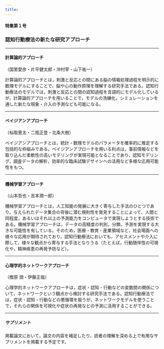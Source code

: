 ```yaml
---
title: 
---
```


#### 特集第１号

### **認知行動療法の新たな研究アプローチ**

-----

#### 計算論的アプローチ  
（国里愛彦・片平健太郎・沖村宰・山下祐一）

計算論的アプローチとは，刺激と反応との間にある脳の情報処理過程を明示的に数理モデルにすることで，脳や心の動作原理を理解する研究手法である。認知行動療法のモデルでは，刺激と反応との間の認知過程を言語的にモデル化しているが，計算論的アプローチを用いることで，モデルの洗練化，シミュレーションを通した新たな現象・介入の予測なども可能になる。

-----

#### ベイジアンアプローチ  
（杣取恵太・二瓶正登・北条大樹）

ベイジアンアプローチとは，統計・数理モデルのパラメータを確率的に推定する包括的な枠組みである。ベイジアンアプローチを用いる利点は，事前情報などを取り込んだ柔軟性の高いモデリングが実現可能となることであり，認知モデリング，調査データの解析，効率的な臨床試験デザインへの活用など多様な応用可能性をもつ。

-----

#### 機械学習アプローチ  
（山本哲也・吉本潤一郎）

機械学習アプローチとは，人工知能の発展に大きく寄与した手法のひとつであり，与えられたデータ集合の背後に潜む規則性を発見することによって，人間と同程度，あるいはそれ以上の予測能力をコンピュータで実現しようとする技術である。機械学習アプローチは，データの高精度の判別，分類，予測を実現する大きな可能性を有している。そのため，医療・教育・産業領域など，社会場面への様々な応用が期待されており，認知行動療法においても，アセスメントや介入に際して，様々な観点から寄与する手法となりうる（たとえば，行動随伴性の可視化や，精神疾患の再発予防など）。

-----

#### 心理学的ネットワークアプローチ  
（樫原 潤・伊藤正哉）

心理学的ネットワークアプローチは，症状・認知・行動などの変数間の関係について，ネットワークという観点から検討する研究手法である。認知行動療法では，症状・認知・行動などの悪循環を扱うが，ネットワークモデルを使うことで，それらの関係を可視化や症状の再発などの予測に活用することができる。

-----

##### サプリメント
掲載論文において，論文の内容を補足したり，読者の理解を深める上で有用なサプリメントを掲載する予定です。

